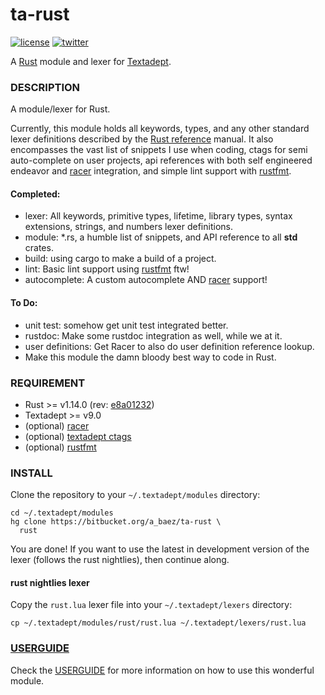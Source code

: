 # ta-rust
[![license][8i]][8p]
[![twitter][9i]][9p]

A [Rust][4] module and lexer for [Textadept][5].

### DESCRIPTION
A module/lexer for Rust.

Currently, this module holds all keywords, types, and any other standard lexer
definitions described by the [Rust reference][1]
manual. It also encompasses the vast list of snippets I use when coding,
ctags for semi auto-complete on user projects, api references with both self
engineered endeavor and [racer] integration, and simple lint support with
[rustfmt].

#### Completed:
*   lexer: All keywords, primitive types, lifetime, library types, syntax
extensions, strings, and numbers lexer definitions.
*   module: *.rs, a humble list of snippets, and API reference to all **std** crates.
*   build: using cargo to make a build of a project.
*   lint: Basic lint support using [rustfmt] ftw!
*   autocomplete: A custom autocomplete AND [racer] support!


#### To Do:
*   unit test: somehow get unit test integrated better.
*   rustdoc: Make some rustdoc integration as well, while we at it.
*   user definitions: Get Racer to also do user definition reference lookup.
*   Make this module the damn bloody best way to code in Rust.

### REQUIREMENT
*   Rust >= v1.14.0 (rev: [e8a01232])
*   Textadept >= v9.0
*   (optional) [racer]
*   (optional) [textadept ctags][6]
*   (optional) [rustfmt]

### INSTALL
Clone the repository to your `~/.textadept/modules` directory:

```
cd ~/.textadept/modules
hg clone https://bitbucket.org/a_baez/ta-rust \
  rust
```

You are done! If you want to use the latest in development version of the lexer
(follows the rust nightlies), then continue along.

#### rust nightlies lexer
Copy the `rust.lua` lexer file into your `~/.textadept/lexers` directory:

```
cp ~/.textadept/modules/rust/rust.lua ~/.textadept/lexers/rust.lua
```

### [USERGUIDE]

Check the [USERGUIDE] for more information on how to use this wonderful module.

[USERGUIDE]: ./USERGUIDE.md

[1]: http://doc.rust-lang.org/reference.html
[rustfmt]: https://github.com/rust-lang-nursery/rustfmt
[racer]: https://github.com/phildawes/racer
[4]: http://www.rust-lang.org
[5]: http://foicica.com/textadept
[6]: http://foicica.com/hg/ctags/
[7]: http://foicica.com/textadept/api.html#io.get_project_root
[e8a01232]: https://github.com/rust-lang/rust/commit/e8a0123241f0d397d39cd18fcc4e5e7edde22730
[8i]: https://img.shields.io/badge/license-MIT-green.svg
[8p]: ./LICENSE
[9i]: https://img.shields.io/badge/twitter-a_baez-blue.svg
[9p]: https://twitter.com/a_baez
